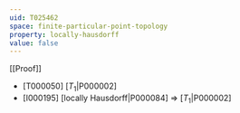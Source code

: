 ```yaml
---
uid: T025462
space: finite-particular-point-topology
property: locally-hausdorff
value: false
---
```

[[Proof]]

* [T000050] [$T_1$|P000002]
* [I000195] [locally Hausdorff|P000084] => [$T_1$|P000002]


